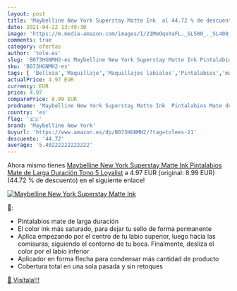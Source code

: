 ```yaml
---
layout: post
title: 'Maybelline New York Superstay Matte Ink  al 44.72 % de descuento'
date: 2021-04-22 13:49:30
image: 'https://m.media-amazon.com/images/I/21MmOqoYaFL._SL500_._SL400_.jpg'
comments: true
category: ofertas
author: 'tole.es'
slug: 'B073HGNMH2-es Maybelline New York Superstay Matte Ink Pintalabios Mate...'
sku: 'B073HGNMH2-es'
tags: [ 'Belleza','Maquillaje','Maquillajes labiales','Pintalabios','maybelline','maybelline new york', ]
actualPrice: 4.97 EUR
currency: EUR
price: 4.97
comparePrice: 8.99 EUR
prodname: 'Maybelline New York Superstay Matte Ink  Pintalabios Mate de Larga Duración  Tono 5 Loyalist'
country: 'es'
flag: '🇪🇸'
brand: 'Maybelline New York'
buyurl: 'https://www.amazon.es/dp/B073HGNMH2/?tag=tolees-21'
descuento: '44.72'
average: '5.40222222222222'
---
```


Ahora mismo tienes [Maybelline New York Superstay Matte Ink  Pintalabios Mate de Larga Duración  Tono 5 Loyalist](https://www.amazon.es/dp/B073HGNMH2/?tag=tolees-21) a 4.97 EUR (original: 8.99 EUR) (44.72 %  de descuento) en el siguiente enlace!

[![Maybelline New York Superstay Matte Ink ](https://m.media-amazon.com/images/I/21MmOqoYaFL._SL500_._SL400_.jpg)](https://www.amazon.es/dp/B073HGNMH2/?tag=tolees-21)

🔎:

- Pintalabios mate de larga duración
- El color ink más saturado, para dejar tu sello de forma permanente
- Aplica empezando por el centro de tu labio superior, luego hacia las comisuras, siguiendo el contorno de tu boca. Finalmente, desliza el color por el labio inferior
- Aplicador en forma flecha para condensar más cantidad de producto
- Cobertura total en una sola pasada y sin retoques

[🛒 Visítala!!!](https://www.amazon.es/dp/B073HGNMH2/?tag=tolees-21)
